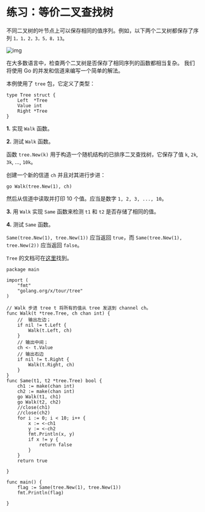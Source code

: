 # 练习：等价二叉查找树

不同二叉树的叶节点上可以保存相同的值序列。例如，以下两个二叉树都保存了序列 `1，1，2，3，5，8，13`。

![img](D:/www/learning/caioo0.github.io/note-coding/docs/go/img/tree.png)

在大多数语言中，检查两个二叉树是否保存了相同序列的函数都相当复杂。 我们将使用 Go 的并发和信道来编写一个简单的解法。

本例使用了 `tree` 包，它定义了类型：

```
type Tree struct {
    Left  *Tree
    Value int
    Right *Tree
}
```

**1.** 实现 `Walk` 函数。

**2.** 测试 `Walk` 函数。

函数 `tree.New(k)` 用于构造一个随机结构的已排序二叉查找树，它保存了值 `k`, `2k`, `3k`, ..., `10k`。

创建一个新的信道 `ch` 并且对其进行步进：

```
go Walk(tree.New(1), ch)
```

然后从信道中读取并打印 10 个值。应当是数字 `1, 2, 3, ..., 10`。

**3.** 用 `Walk` 实现 `Same` 函数来检测 `t1` 和 `t2` 是否存储了相同的值。

**4.** 测试 `Same` 函数。

`Same(tree.New(1), tree.New(1))` 应当返回 `true`，而 `Same(tree.New(1), tree.New(2))` 应当返回 `false`。

`Tree` 的文档可在[这里](https://godoc.org/golang.org/x/tour/tree#Tree)找到。

```
package main

import (
	"fmt"
	"golang.org/x/tour/tree"
)

// Walk 步进 tree t 将所有的值从 tree 发送到 channel ch。
func Walk(t *tree.Tree, ch chan int) {
	// 	输出左边；
	if nil != t.Left {
		Walk(t.Left, ch)
	}
	// 输出中间；
	ch <- t.Value
	// 输出右边
	if nil != t.Right {
		Walk(t.Right, ch)
	}
}
func Same(t1, t2 *tree.Tree) bool {
	ch1 := make(chan int)
    ch2 := make(chan int)
	go Walk(t1, ch1)
	go Walk(t2, ch2)
	//close(ch1)
	//close(ch2)
	for i := 0; i < 10; i++ {
		x := <-ch1
		y := <-ch2
		fmt.Println(x, y)
		if x != y {
			return false
		}
	}
	return true

}

func main() {
	flag := Same(tree.New(1), tree.New(1))
	fmt.Println(flag)

}



```

